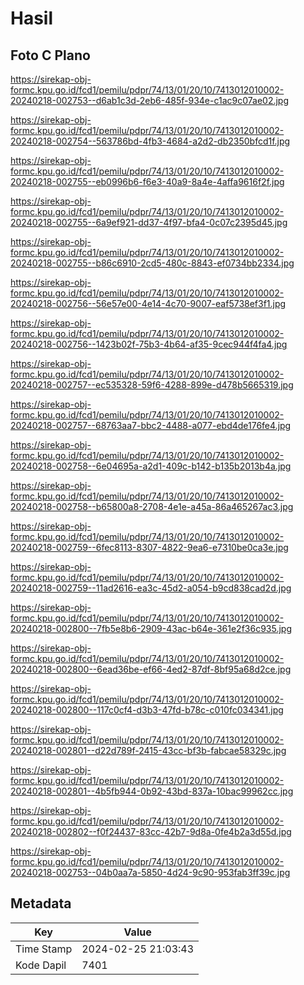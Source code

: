 # Hasil

## Foto C Plano

https://sirekap-obj-formc.kpu.go.id/fcd1/pemilu/pdpr/74/13/01/20/10/7413012010002-20240218-002753--d6ab1c3d-2eb6-485f-934e-c1ac9c07ae02.jpg

https://sirekap-obj-formc.kpu.go.id/fcd1/pemilu/pdpr/74/13/01/20/10/7413012010002-20240218-002754--563786bd-4fb3-4684-a2d2-db2350bfcd1f.jpg

https://sirekap-obj-formc.kpu.go.id/fcd1/pemilu/pdpr/74/13/01/20/10/7413012010002-20240218-002755--eb0996b6-f6e3-40a9-8a4e-4affa9616f2f.jpg

https://sirekap-obj-formc.kpu.go.id/fcd1/pemilu/pdpr/74/13/01/20/10/7413012010002-20240218-002755--6a9ef921-dd37-4f97-bfa4-0c07c2395d45.jpg

https://sirekap-obj-formc.kpu.go.id/fcd1/pemilu/pdpr/74/13/01/20/10/7413012010002-20240218-002755--b86c6910-2cd5-480c-8843-ef0734bb2334.jpg

https://sirekap-obj-formc.kpu.go.id/fcd1/pemilu/pdpr/74/13/01/20/10/7413012010002-20240218-002756--56e57e00-4e14-4c70-9007-eaf5738ef3f1.jpg

https://sirekap-obj-formc.kpu.go.id/fcd1/pemilu/pdpr/74/13/01/20/10/7413012010002-20240218-002756--1423b02f-75b3-4b64-af35-9cec944f4fa4.jpg

https://sirekap-obj-formc.kpu.go.id/fcd1/pemilu/pdpr/74/13/01/20/10/7413012010002-20240218-002757--ec535328-59f6-4288-899e-d478b5665319.jpg

https://sirekap-obj-formc.kpu.go.id/fcd1/pemilu/pdpr/74/13/01/20/10/7413012010002-20240218-002757--68763aa7-bbc2-4488-a077-ebd4de176fe4.jpg

https://sirekap-obj-formc.kpu.go.id/fcd1/pemilu/pdpr/74/13/01/20/10/7413012010002-20240218-002758--6e04695a-a2d1-409c-b142-b135b2013b4a.jpg

https://sirekap-obj-formc.kpu.go.id/fcd1/pemilu/pdpr/74/13/01/20/10/7413012010002-20240218-002758--b65800a8-2708-4e1e-a45a-86a465267ac3.jpg

https://sirekap-obj-formc.kpu.go.id/fcd1/pemilu/pdpr/74/13/01/20/10/7413012010002-20240218-002759--6fec8113-8307-4822-9ea6-e7310be0ca3e.jpg

https://sirekap-obj-formc.kpu.go.id/fcd1/pemilu/pdpr/74/13/01/20/10/7413012010002-20240218-002759--11ad2616-ea3c-45d2-a054-b9cd838cad2d.jpg

https://sirekap-obj-formc.kpu.go.id/fcd1/pemilu/pdpr/74/13/01/20/10/7413012010002-20240218-002800--7fb5e8b6-2909-43ac-b64e-361e2f36c935.jpg

https://sirekap-obj-formc.kpu.go.id/fcd1/pemilu/pdpr/74/13/01/20/10/7413012010002-20240218-002800--6ead36be-ef66-4ed2-87df-8bf95a68d2ce.jpg

https://sirekap-obj-formc.kpu.go.id/fcd1/pemilu/pdpr/74/13/01/20/10/7413012010002-20240218-002800--117c0cf4-d3b3-47fd-b78c-c010fc034341.jpg

https://sirekap-obj-formc.kpu.go.id/fcd1/pemilu/pdpr/74/13/01/20/10/7413012010002-20240218-002801--d22d789f-2415-43cc-bf3b-fabcae58329c.jpg

https://sirekap-obj-formc.kpu.go.id/fcd1/pemilu/pdpr/74/13/01/20/10/7413012010002-20240218-002801--4b5fb944-0b92-43bd-837a-10bac99962cc.jpg

https://sirekap-obj-formc.kpu.go.id/fcd1/pemilu/pdpr/74/13/01/20/10/7413012010002-20240218-002802--f0f24437-83cc-42b7-9d8a-0fe4b2a3d55d.jpg

https://sirekap-obj-formc.kpu.go.id/fcd1/pemilu/pdpr/74/13/01/20/10/7413012010002-20240218-002753--04b0aa7a-5850-4d24-9c90-953fab3ff39c.jpg


## Metadata

| Key        | Value               |
| ---------- | ------------------- |
| Time Stamp | 2024-02-25 21:03:43 |
| Kode Dapil | 7401                |



